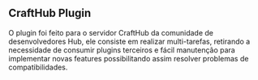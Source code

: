 ## CraftHub Plugin

O plugin foi feito para o servidor CraftHub da comunidade de desenvolvedores Hub, ele consiste em realizar multi-tarefas, retirando a necessidade de consumir plugins terceiros e fácil manutenção para implementar novas features possibilitando assim resolver problemas de compatibilidades.